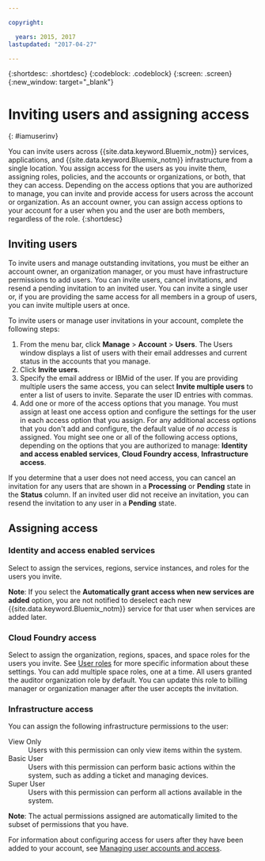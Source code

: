 ```yaml
---

copyright:

  years: 2015, 2017
lastupdated: "2017-04-27"

---
```


{:shortdesc: .shortdesc}
{:codeblock: .codeblock}
{:screen: .screen}
{:new_window: target="_blank"}

# Inviting users and assigning access
{: #iamuserinv}

You can invite users across {{site.data.keyword.Bluemix_notm}} services, applications, and {{site.data.keyword.Bluemix_notm}} infrastructure from a single location. You assign access for the users as you invite them, assigning roles, policies, and the accounts or organizations, or both, that they can access. Depending on the access options that you are authorized to manage, you can invite and provide access for users across the account or organization. As an account owner, you can assign access options to your account for a user when you and the user are both members, regardless of the role. 
{:shortdesc}

## Inviting users

To invite users and manage outstanding invitations, you must be either an account owner, an organization manager, or you must have infrastructure permissions to add users. You can invite users, cancel invitations, and resend a pending invitation to an invited user. You can invite a single user or, if you are providing the same access for all members in a group of users, you can invite multiple users at once.

To invite users or manage user invitations in your account, complete the following steps:

1. From the menu bar, click **Manage** &gt; **Account** &gt; **Users**. The Users window displays a list of users with their email addresses and current status in the accounts that you manage. 
2. Click **Invite users**. 
3. Specify the email address or IBMid of the user. If you are providing multiple users the same access, you can select **Invite multiple users** to enter a list of users to invite. Separate the user ID entries with commas. 
4. Add one or more of the access options that you manage. You must assign at least one access option and configure the settings for the user in each access option that you assign. For any additional access options that you don't add and configure, the default value of *no access* is assigned. You might see one or all of the following access options, depending on the options that you are authorized to manage: **Identity and access enabled services**, **Cloud Foundry access**, **Infrastructure access**.

If you determine that a user does not need access, you can cancel an invitation for any users that are shown in a **Processing** or **Pending** state in the **Status** column. If an invited user did not receive an invitation, you can resend the invitation to any user in a **Pending** state.

## Assigning access

### Identity and access enabled services

Select to assign the services, regions, service instances, and roles for the users you invite.

**Note**:  If you select the **Automatically grant access when new services are added** option, you are not notified to deselect each new {{site.data.keyword.Bluemix_notm}} service for that user when services are added later.

### Cloud Foundry access

Select to assign the organization, regions, spaces, and space roles for the users you invite. See [User roles](/docs/admin/users_roles.html#userrolesinfo) for more specific information about these settings. You can add multiple space roles, one at a time. All users granted the auditor organization role by default. You can update this role to billing manager or organization manager after the user accepts the invitation.

### Infrastructure access

You can assign the following infrastructure permissions to the user: 

<dl>
<dt>View Only</dt>
<dd>Users with this permission can only view items within the system.</dd>
<dt>Basic User</dt>
<dd>Users with this permission can perform basic actions within the system, such as adding a ticket and managing devices.</dd>
<dt>Super User</dt>
<dd>Users with this permission can perform all actions available in the system.</dd>
</dl>

**Note**: The actual permissions assigned are automatically limited to the subset of permissions that you have.

For information about configuring access for users after they have been added to your account, see [Managing user accounts and access](/docs/admin/iamusermanage.html).
